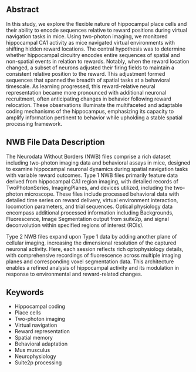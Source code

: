 ## Abstract

In this study, we explore the flexible nature of hippocampal place cells and their ability to encode sequences relative to reward positions during virtual navigation tasks in mice. Using two-photon imaging, we monitored hippocampal CA1 activity as mice navigated virtual environments with shifting hidden reward locations. The central hypothesis was to determine whether hippocampal circuitry encodes entire sequences of spatial and non-spatial events in relation to rewards. Notably, when the reward location changed, a subset of neurons adjusted their firing fields to maintain a consistent relative position to the reward. This adjustment formed sequences that spanned the breadth of spatial tasks at a behavioral timescale. As learning progressed, this reward-relative neural representation became more pronounced with additional neuronal recruitment, often anticipating changes in behavior following reward relocation. These observations illuminate the multifaceted and adaptable coding mechanisms of the hippocampus, emphasizing its capacity to amplify information pertinent to behavior while upholding a stable spatial processing framework.

## NWB File Data Description

The Neurodata Without Borders (NWB) files comprise a rich dataset including two-photon imaging data and behavioral assays in mice, designed to examine hippocampal neuronal dynamics during spatial navigation tasks with variable reward outcomes. Type 1 NWB files primarily feature data derived from hippocampal CA1 region imaging, with detailed records of TwoPhotonSeries, ImagingPlanes, and devices utilized, including the two-photon microscope. These files include processed behavioral data with detailed time series on reward delivery, virtual environment interaction, locomotion parameters, and trial sequences. Optical physiology data encompass additional processed information including Backgrounds, Fluorescence, Image Segmentation output from suite2p, and signal deconvolution within specified regions of interest (ROIs).

Type 2 NWB files expand upon Type 1 data by adding another plane of cellular imaging, increasing the dimensional resolution of the captured neuronal activity. Here, each session reflects rich optophysiology details, with comprehensive recordings of fluorescence across multiple imaging planes and corresponding voxel segmentation data. This architecture enables a refined analysis of hippocampal activity and its modulation in response to environmental and reward-related changes.

## Keywords

- Hippocampal coding
- Place cells
- Two-photon imaging
- Virtual navigation
- Reward representation
- Spatial memory
- Behavioral adaptation
- Mus musculus
- Neurophysiology
- Suite2p processing